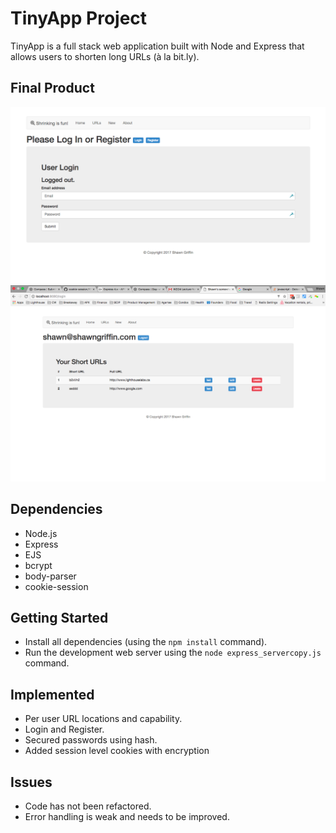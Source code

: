 # TinyApp Project

TinyApp is a full stack web application built with Node and Express that allows users to shorten long URLs (à la bit.ly).

## Final Product

![Log in Screen](https://github.com/shawnkgriffin/tinyApp/blob/master/docs/tinyApp%20Login.png "tinyApp Log In")
![Logged in user](https://github.com/shawnkgriffin/tinyApp/blob/master/docs/tinyApp%20Logged%20In%20User.png "tinApp Logged In User")


## Dependencies

- Node.js
- Express
- EJS
- bcrypt
- body-parser
- cookie-session

## Getting Started

- Install all dependencies (using the `npm install` command).
- Run the development web server using the `node express_servercopy.js` command.

## Implemented

- Per user URL locations and capability.
- Login and Register.
- Secured passwords using hash.
- Added session level cookies with encryption

## Issues

- Code has not been refactored.
- Error handling is weak and needs to be improved. 
